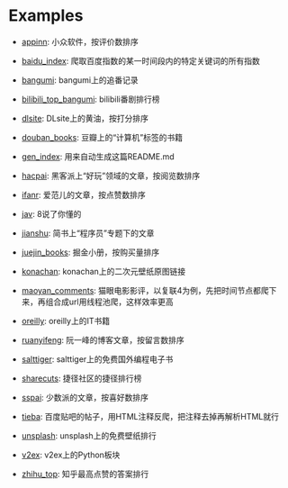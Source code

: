 # Examples

- [appinn](appinn.py): 小众软件，按评价数排序

- [baidu_index](baidu_index.py): 爬取百度指数的某一时间段内的特定关键词的所有指数

- [bangumi](bangumi.py): bangumi上的追番记录

- [bilibili_top_bangumi](bilibili_top_bangumi.py): bilibili番剧排行榜

- [dlsite](dlsite.py): DLsite上的黄油，按打分排序

- [douban_books](douban_books.py): 豆瓣上的“计算机”标签的书籍

- [gen_index](gen_index.py): 用来自动生成这篇README.md

- [hacpai](hacpai.py): 黑客派上“好玩”领域的文章，按阅览数排序

- [ifanr](ifanr.py): 爱范儿的文章，按点赞数排序

- [jav](jav.py): 8说了你懂的

- [jianshu](jianshu.py): 简书上“程序员”专题下的文章

- [juejin_books](juejin_books.py): 掘金小册，按购买量排序

- [konachan](konachan.py): konachan上的二次元壁纸原图链接

- [maoyan_comments](maoyan_comments.py): 猫眼电影影评，以复联4为例，先把时间节点都爬下来，再组合成url用线程池爬，这样效率更高

- [oreilly](oreilly.py): oreilly上的IT书籍

- [ruanyifeng](ruanyifeng.py): 阮一峰的博客文章，按留言数排序

- [salttiger](salttiger.py): salttiger上的免费国外编程电子书

- [sharecuts](sharecuts.py): 捷径社区的捷径排行榜

- [sspai](sspai.py): 少数派的文章，按喜好数排序

- [tieba](tieba.py): 百度贴吧的帖子，用HTML注释反爬，把注释去掉再解析HTML就行

- [unsplash](unsplash.py): unsplash上的免费壁纸排行

- [v2ex](v2ex.py): v2ex上的Python板块

- [zhihu_top](zhihu_top.py): 知乎最高点赞的答案排行
